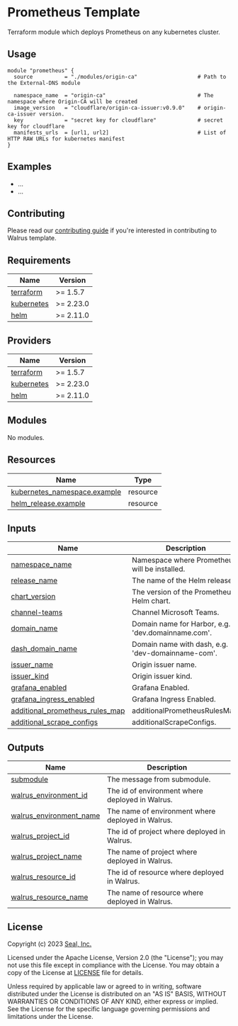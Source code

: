 # Prometheus Template

Terraform module which deploys Prometheus on any kubernetes cluster.

## Usage

```hcl
module "prometheus" {
  source          = "./modules/origin-ca"                   # Path to the External-DNS module

  namespace_name  = "origin-ca"                             # The namespace where Origin-CA will be created
  image_version   = "cloudflare/origin-ca-issuer:v0.9.0"    # origin-ca-issuer version.
  key             = "secret key for cloudflare"             # secret key for cloudflare
  manifests_urls  = [url1, url2]                            # List of HTTP RAW URLs for kubernetes manifest
}
```

## Examples

- ...
- ...

## Contributing

Please read our [contributing guide](./docs/CONTRIBUTING.md) if you're interested in contributing to Walrus template.

<!-- BEGIN_TF_DOCS -->
## Requirements

| Name | Version |
|------|---------|
| <a name="requirement_terraform"></a> [terraform](#requirement\_terraform) | >= 1.5.7 |
| <a name="requirement_kubernetes"></a> [kubernetes](#requirement\_kubernetes) | >= 2.23.0 |
| <a name="requirement_helm"></a> [helm](#requirement\_helm) | >= 2.11.0 |

## Providers

| Name | Version |
|------|---------|
| <a name="provider_terraform"></a> [terraform](#provider\_terraform) | >= 1.5.7 |
| <a name="provider_kubernetes"></a> [kubernetes](#provider\_kubernetes) | >= 2.23.0 |
| <a name="provider_helm"></a> [helm](#provider\_helm) | >= 2.11.0 |

## Modules

No modules.

## Resources

| Name | Type |
|------|------|
| [kubernetes_namespace.example](https://registry.terraform.io/providers/hashicorp/kubernetes/latest/docs/resources/namespace) | resource |
| [helm_release.example](https://registry.terraform.io/providers/hashicorp/helm/latest/docs/resources/release) | resource |

## Inputs

| Name | Description | Type | Default | Required |
|------|-------------|------|---------|:--------:|
| <a name="input_namespace_name"></a> [namespace_name](#input_namespace_name) | Namespace where Prometheus will be installed. | string | "prometheus-system" | no |
| <a name="input_release_name"></a> [release_name](#input_release_name) | The name of the Helm release. | string | "prometheus" | no |
| <a name="input_chart_version"></a> [chart_version](#input_chart_version) | The version of the Prometheus Helm chart. | string | "64.0.0" | yes |
| <a name="input_channel-teams"></a> [channel-teams](#input_channel-teams) | Channel Microsoft Teams. | string | "" | yes |
| <a name="input_domain_name"></a> [domain_name](#input_domain_name) | Domain name for Harbor, e.g. 'dev.domainname.com'. | string | "dev.domainname.com" | no |
| <a name="input_dash_domain_name"></a> [dash_domain_name](#input_dash_domain_name) | Domain name with dash, e.g. 'dev-domainname-com'. | string | "dev-domainname-com" | no |
| <a name="input_issuer_name"></a> [issuer_name](#input_issuer_name) | Origin issuer name. | string | "origin-ca-issuer" | yes |
| <a name="input_issuer_kind"></a> [issuer_kind](#input_issuer_kind) | Origin issuer kind. | string | "ClusterOriginIssuer" | no |
| <a name="input_grafana_enabled"></a> [grafana_enabled](#input_grafana_enabled) | Grafana Enabled. | bool | "false" | no |
| <a name="input_grafana_ingress_enabled"></a> [grafana_ingress_enabled](#input_grafana_ingress_enabled) | Grafana Ingress Enabled. | bool | "false" | no |
| <a name="input_additional_prometheus_rules_map"></a> [additional_prometheus_rules_map](#input_additional_prometheus_rules_map) | additionalPrometheusRulesMap. | map(any) | "{}" | yes |
| <a name="input_additional_scrape_configs"></a> [additional_scrape_configs](#input_additional_scrape_configs) | additionalScrapeConfigs. | map(string) | "{}" | no |

## Outputs

| Name | Description |
|------|-------------|
| <a name="output_submodule"></a> [submodule](#output\_submodule) | The message from submodule. |
| <a name="output_walrus_environment_id"></a> [walrus\_environment\_id](#output\_walrus\_environment\_id) | The id of environment where deployed in Walrus. |
| <a name="output_walrus_environment_name"></a> [walrus\_environment\_name](#output\_walrus\_environment\_name) | The name of environment where deployed in Walrus. |
| <a name="output_walrus_project_id"></a> [walrus\_project\_id](#output\_walrus\_project\_id) | The id of project where deployed in Walrus. |
| <a name="output_walrus_project_name"></a> [walrus\_project\_name](#output\_walrus\_project\_name) | The name of project where deployed in Walrus. |
| <a name="output_walrus_resource_id"></a> [walrus\_resource\_id](#output\_walrus\_resource\_id) | The id of resource where deployed in Walrus. |
| <a name="output_walrus_resource_name"></a> [walrus\_resource\_name](#output\_walrus\_resource\_name) | The name of resource where deployed in Walrus. |
<!-- END_TF_DOCS -->

## License

Copyright (c) 2023 [Seal, Inc.](https://seal.io)

Licensed under the Apache License, Version 2.0 (the "License");
you may not use this file except in compliance with the License.
You may obtain a copy of the License at [LICENSE](./LICENSE) file for details.

Unless required by applicable law or agreed to in writing, software
distributed under the License is distributed on an "AS IS" BASIS,
WITHOUT WARRANTIES OR CONDITIONS OF ANY KIND, either express or implied.
See the License for the specific language governing permissions and
limitations under the License.
